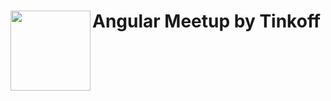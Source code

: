<h1>
  <img src="https://meetup.tinkoff.ru/assets/images/event/logo_angular.svg" width="128" height="128" align="left"/>
  Angular Meetup by Tinkoff
</h1> 
